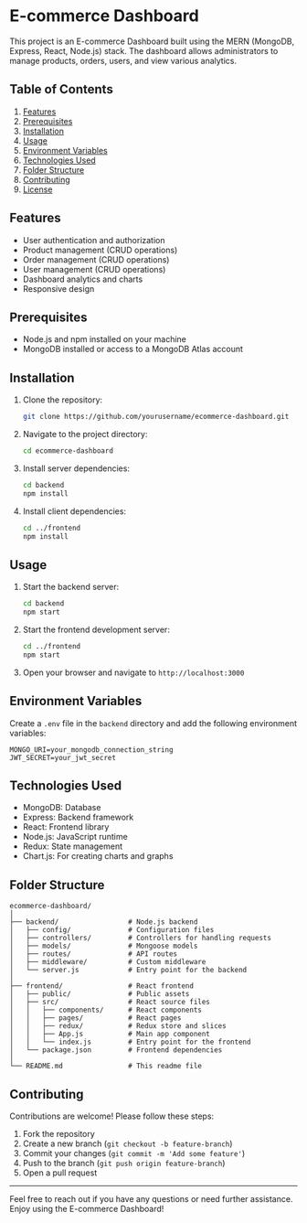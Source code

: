 # E-commerce Dashboard

This project is an E-commerce Dashboard built using the MERN (MongoDB, Express, React, Node.js) stack. The dashboard allows administrators to manage products, orders, users, and view various analytics.

## Table of Contents

1. [Features](#features)
2. [Prerequisites](#prerequisites)
3. [Installation](#installation)
4. [Usage](#usage)
5. [Environment Variables](#environment-variables)
6. [Technologies Used](#technologies-used)
7. [Folder Structure](#folder-structure)
8. [Contributing](#contributing)
9. [License](#license)

## Features

- User authentication and authorization
- Product management (CRUD operations)
- Order management (CRUD operations)
- User management (CRUD operations)
- Dashboard analytics and charts
- Responsive design

## Prerequisites

- Node.js and npm installed on your machine
- MongoDB installed or access to a MongoDB Atlas account

## Installation

1. Clone the repository:

   ```sh
   git clone https://github.com/yourusername/ecommerce-dashboard.git
   ```

2. Navigate to the project directory:

   ```sh
   cd ecommerce-dashboard
   ```

3. Install server dependencies:

   ```sh
   cd backend
   npm install
   ```

4. Install client dependencies:

   ```sh
   cd ../frontend
   npm install
   ```

## Usage

1. Start the backend server:

   ```sh
   cd backend
   npm start
   ```

2. Start the frontend development server:

   ```sh
   cd ../frontend
   npm start
   ```

3. Open your browser and navigate to `http://localhost:3000`

## Environment Variables

Create a `.env` file in the `backend` directory and add the following environment variables:

```
MONGO_URI=your_mongodb_connection_string
JWT_SECRET=your_jwt_secret
```

## Technologies Used

- MongoDB: Database
- Express: Backend framework
- React: Frontend library
- Node.js: JavaScript runtime
- Redux: State management
- Chart.js: For creating charts and graphs

## Folder Structure

```
ecommerce-dashboard/
│
├── backend/                 # Node.js backend
│   ├── config/              # Configuration files
│   ├── controllers/         # Controllers for handling requests
│   ├── models/              # Mongoose models
│   ├── routes/              # API routes
│   ├── middleware/          # Custom middleware
│   └── server.js            # Entry point for the backend
│
├── frontend/                # React frontend
│   ├── public/              # Public assets
│   ├── src/                 # React source files
│   │   ├── components/      # React components
│   │   ├── pages/           # React pages
│   │   ├── redux/           # Redux store and slices
│   │   ├── App.js           # Main app component
│   │   └── index.js         # Entry point for the frontend
│   └── package.json         # Frontend dependencies
│
└── README.md                # This readme file
```

## Contributing

Contributions are welcome! Please follow these steps:

1. Fork the repository
2. Create a new branch (`git checkout -b feature-branch`)
3. Commit your changes (`git commit -m 'Add some feature'`)
4. Push to the branch (`git push origin feature-branch`)
5. Open a pull request

---

Feel free to reach out if you have any questions or need further assistance. Enjoy using the E-commerce Dashboard!
